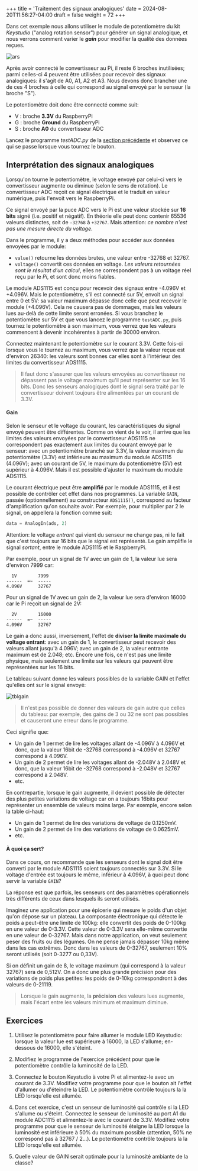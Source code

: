 +++
title = 'Traitement des signaux analogiques'
date = 2024-08-20T11:56:27-04:00
draft = false
weight = 72
+++

Dans cet exemple nous allons utiliser le module de potentiomètre du kit *Keystudio* ("analog rotation sensor") pour générer un signal analogique, et nous verrons comment varier le ***gain*** pour modifier la qualité des données reçues.

![ars](/420-314/images/ars.png?width=200px)

Après avoir connecté le convertisseur au Pi, il reste 6 broches inutilisées; parmi celles-ci 4 peuvent être utilisées pour recevoir des signaux analogiques: il s'agit de A0, A1, A2 et A3. Nous devons donc brancher une de ces 4 broches à celle qui correspond au signal envoyé par le senseur (la broche "S").

Le potentiomètre doit donc être connecté comme suit:

+ V : broche **3.3V** du RaspberryPi
+ G : broche **Ground** du RaspberryPi
+ S : broche **A0** du convertisseur ADC

Lancez le programme *testADC.py* de la [section précédente](/420-314/7-analogin/ads1115/#tester-la-communication) et observez ce qui se passe lorsque vous tournez le bouton.

## Interprétation des signaux analogiques
Lorsqu'on tourne le potentiomètre, le voltage envoyé par celui-ci vers le convertisseur augmente ou diminue (selon le sens de rotation). Le convertisseur ADC reçoit ce signal électrique et le traduit en valeur numérique, puis l'envoit vers le RaspberryPi. 

Ce signal envoyé par la puce ADC vers le Pi est une valeur stockée sur **16 bits** signé (i.e. positif et négatif). En théorie elle peut donc contenir 65536 valeurs distinctes, soit de `-32768` à `+32767`. Mais attention: _ce nombre n'est pas une mesure directe du voltage_. 

Dans le programme, il y a deux méthodes pour accéder aux données envoyées par le module: 
- `value()` retourne les données brutes, une valeur entre -32768 et 32767.
- `voltage()` convertit ces données en voltage. _Les valeurs retournées sont le résultat d'un calcul_, elles ne correspondent pas à un voltage réel reçu par le _Pi_, et sont donc moins fiables.  

Le module ADS1115 est conçu pour recevoir des signaux entre -4.096V et +4.096V. Mais le potentiomètre, s'il est connecté sur 5V, envoit un signal entre 0 et 5V: sa valeur maximum dépasse donc celle que peut recevoir le module (+4.096V). Cela ne causera pas de dommages, mais les valeurs lues au-delà de cette limite seront erronées. Si vous branchez le potentiomètre sur 5V et que vous lancez le programme `testADC.py`, puis tournez le potentiomètre à son maximum, vous verrez que les valeurs commencent à devenir incohérentes à partir de 30000 environ.

Connectez maintenant le potentiomètre sur le courant 3.3V. Cette fois-ci lorsque vous le tournez au maximum, vous verrez que la valeur reçue est d'environ 26340: les valeurs sont bonnes car elles sont à l'intérieur des limites du convertisseur ADS1115.

> Il faut donc s'assurer que les valeurs envoyées au convertisseur ne dépassent pas le voltage maximum qu'il peut représenter sur les 16 bits. Donc les senseurs analogiques dont le signal sera traité par le convertisseur doivent toujours être alimentées par un courant de 3.3V.

#### Gain

Selon le senseur et le voltage du courant, les caractéristiques du signal envoyé peuvent être différentes. Comme on vient de le voir, il arrive que les limites des valeurs envoyées par le convertisseur ADS1115 ne correspondent pas exactement aux limites du courant envoyé par le senseur: avec un potentiomètre branché sur 3.3V, la valeur maximum du potentiomètre (3.3V) est inférieure au maximum du module ADS1115 (4.096V); avec un courant de 5V, le maximum du potentiomètre (5V) est supérieur à 4.096V. Mais il est possible d'ajuster le maximum du module ADS1115. 

Le courant électrique peut être **amplifié** par le module ADS1115, et il est possible de contrôler cet effet dans nos programmes. La variable `GAIN`, passée (optionnellement) au constructeur `ADS1115()`, correspond au facteur d'amplification qu'on souhaite avoir. Par exemple, pour multiplier par 2 le signal, on appellera la fonction comme suit:
```python
data = AnalogIn(ads, 2) 
```

Attention: le voltage _entrant_ qui vient du senseur ne change pas, ni le fait que c'est toujours sur 16 bits que le signal est représenté. Le gain amplifie le signal _sortant_, entre le module ADS1115 et le RaspberryPi.

Par exemple, pour un signal de 1V avec un gain de 1, la valeur lue sera d'environ 7999 car:
```
  1V        7999
------  =~  -----
4.096V      32767
```
Pour un signal de 1V avec un gain de 2, la valeur lue sera d'environ 16000 car le Pi reçoit un signal de 2V:
```
  2V        16000
------  =~  -----
4.096V      32767
```
Le gain a donc aussi, inversement, l'effet de **diviser la limite maximale du voltage entrant**: avec un gain de 1, le convertisseur peut recevoir des valeurs allant jusqu'à 4.096V; avec un gain de 2, la valeur entrante maximum est de 2.048; etc. Encore une fois, ce n'est pas une limite physique, mais seulement une limite sur les valeurs qui peuvent être représentées sur les 16 bits.

Le tableau suivant donne les valeurs possibles de la variable GAIN et l'effet qu'elles ont sur le signal envoyé:

![tblgain](/420-314/images/tblgain.png?width=400px)

> Il n'est pas possible de donner des valeurs de gain autre que celles du tableau: par exemple, des gains de 3 ou 32 ne sont pas possibles et causeront une erreur dans le programme.

Ceci signifie que:
+ Un gain de 1 permet de lire les voltages allant de -4.096V à 4.096V et donc, que la valeur 16bit de -32768 correspond à -4.096V et 32767 correspond à 4.096V.
+ Un gain de 2 permet de lire les voltages allant de -2.048V à 2.048V et donc, que la valeur 16bit de -32768 correspond à -2.048V et 32767 correspond à 2.048V.
+ etc.

En contrepartie, lorsque le gain augmente, il devient possible de détecter des plus petites variations de voltage car on a toujours 16bits pour représenter un ensemble de valeurs moins large. Par exemple, encore selon la table ci-haut:
+ Un gain de 1 permet de lire des variations de voltage de 0.1250mV.
+ Un gain de 2 permet de lire des variations de voltage de 0.0625mV.
+ etc.

#### À quoi ça sert?
Dans ce cours, on recommande que les senseurs dont le signal doit être converti par le module ADS1115 soient toujours connectés sur 3.3V. Si le voltage d'entrée est toujours le même, inférieur à 4.096V, à quoi peut donc servir la variable `GAIN`?

La réponse est que parfois, les senseurs ont des paramètres opérationnels très différents de ceux dans lesquels ils seront utilisés.

Imaginez une application pour une épicerie qui mesure le poids d'un objet qu'on dépose sur un plateau. La composante électronique qui détecte le poids a peut-être une limite de 100kg: elle convertit des poids de 0-100kg en une valeur de 0-3.3V. Cette valeur de 0-3.3V sera elle-même convertie en une valeur de 0-32767. Mais dans notre application, on veut seulement peser des fruits ou des légumes. On ne pense jamais dépasser 10kg même dans les cas extrêmes. Donc dans les valeurs de 0-32767, seulement 10% seront utilisés (soit 0-3277 ou 0,33V).

Si on définit un gain de 8, le voltage maximum (qui correspond à la valeur 32767) sera de 0,512V. On a donc une plus grande précision pour des variations de poids plus petites: les poids de 0-10kg correspondront à des valeurs de 0-21119. 

> Lorsque le gain augmente, la **précision** des valeurs lues augmente, mais l'écart entre les valeurs minimum et maximum diminue.


## Exercices
1. Utilisez le potentiomètre pour faire allumer le module LED Keystudio: lorsque la valeur lue est supérieure à 16000, la LED s'allume; en-dessous de 16000, elle s'éteint.
<!--
{{% expand "Solution" %}}
```python
import busio
import board
import time
import pigpio

from adafruit_ads1x15.ads1115 import ADS1115
from adafruit_ads1x15.analog_in import AnalogIn

# Constantes GPIO
LED = 21

# Initialisations
i2c = busio.I2C(board.SCL, board.SDA)
ads = ADS1115(i2c)
data = AnalogIn(ads, 0)
pi = pigpio.pi()
pi.set_mode(LED,pigpio.OUTPUT)

# Boucle principale
try:
    while True:
        if data.value > 16000:
            pi.write(LED,1)
        else:
            pi.write(LED,0)

except KeyboardInterrupt:
    print("Programme interrompu.")
```
{{% /expand %}}
-->
2. Modifiez le programme de l'exercice précédent pour que le potentiomètre contrôle la luminosité de la LED.
<!--
{{% expand "Solution" %}}
```python
import busio
import board
import time
import pigpio

from adafruit_ads1x15.ads1115 import ADS1115
from adafruit_ads1x15.analog_in import AnalogIn

# Constantes 
LED = 21
MAX_VAL = 32767

# Initialisations
i2c = busio.I2C(board.SCL, board.SDA)
ads = ADS1115(i2c)
data = AnalogIn(ads, 0)
pi = pigpio.pi()
pi.set_mode(LED,pigpio.OUTPUT)
pi.set_PWM_range(LED,100)

# Boucle principale
try:
    while True:
        val_pct = data.value / MAX_VAL * 100
        pi.set_PWM_dutycycle(LED,val_pct)
        print(data.value,val_pct)

except KeyboardInterrupt:
    print("Programme interrompu.")
```
{{% /expand %}}
-->
3. Connectez le bouton Keystudio à votre Pi et alimentez-le avec un courant de 3.3V. Modifiez votre programme pour que le bouton ait l'effet d'allumer ou d'éteindre la LED. Le potentiomètre contrôle toujours la la LED lorsqu'elle est allumée.
<!--
{{% expand "Solution" %}}
```python
import busio
import board
import time
import pigpio

from adafruit_ads1x15.ads1115 import ADS1115
from adafruit_ads1x15.analog_in import AnalogIn

# Constantes 
LED = 21
BTN = 20
MAX_VAL = 32767

# Initialisations
i2c = busio.I2C(board.SCL, board.SDA)
ads = ADS1115(i2c)
data = AnalogIn(ads, 0)
pi = pigpio.pi()
pi.set_mode(LED,pigpio.OUTPUT)
pi.set_mode(BTN,pigpio.INPUT)
pi.set_PWM_range(LED,100)

allume = False
dernier_clic = 1

# Boucle principale
try:
    while True:
        clic = pi.read(BTN)
        time.sleep(0.1)
        if clic == 0 and clic != dernier_clic:
            allume = not allume
        dernier_clic = clic

        if allume:
            pi.set_PWM_dutycycle(LED,data.voltage / 3.3 * 100)
        else:
            pi.write(LED,0)
            

except KeyboardInterrupt:
    print("Programme interrompu.")
```
{{% /expand %}}
-->
4. Dans cet exercice, c'est un senseur de luminosité qui contrôle si la LED s'allume ou s'éteint. Connectez le senseur de luminosité au port A1 du module ADC1115 et alimentez-le avec le courant de 3.3V. Modifiez votre programme pour que le senseur de luminosité éteigne la LED lorsque la luminosité est inférieure à 50% du maximum possible (attention, 50% ne correspond pas à 32767 / 2...). Le potentiomètre contrôle toujours la la LED lorsqu'elle est allumée.
<!--
{{% expand "Solution" %}}
```python
import busio
import board
import time
import pigpio

from adafruit_ads1x15.ads1115 import ADS1115
from adafruit_ads1x15.analog_in import AnalogIn

# Constantes 
LED = 21
MAX_VAL = 32767

# Initialisations
i2c = busio.I2C(board.SCL, board.SDA)
ads = ADS1115(i2c)
data_pot = AnalogIn(ads, 0)
data_lum = AnalogIn(ads, 1)
pi = pigpio.pi()
pi.set_mode(LED,pigpio.OUTPUT)
pi.set_PWM_range(LED,100)

# Boucle principale
try:
    while True:
        if data_lum.value < MAX_VAL / 2:
            val_pct = data_pot.value / MAX_VAL * 100
            pi.set_PWM_dutycycle(LED,val_pct)
        else: 
            pi.set_PWM_dutycycle(LED,0)

except KeyboardInterrupt:
    print("Programme interrompu.")
```
{{% /expand %}}
-->
5. Quelle valeur de GAIN serait optimale pour la luminosité ambiante de la classe?
